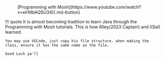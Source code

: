 
<figure markdown>
[Programming with Mosh](https://www.youtube.com/watch?v=eIrMbAQSU34){.md-button}
</figure>

!!! quote
    It is almost becoming tradition to learn Java through the Programming with Mosh tutorials.
    This is how Riley(2023 Captain) and I(Sal) learned.

    You may use VSCode, just copy his file structure. when making the class, ensure it has the same name as the file.

    Good Luck ya'll